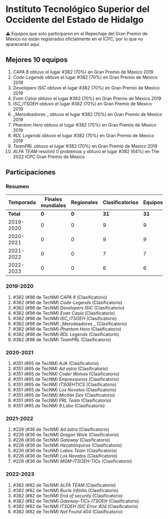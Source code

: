 # Instituto Tecnológico Superior del Occidente del Estado de Hidalgo

:warning: Equipos que solo participaron en el Repechaje del Gran Premio de México no están registrados oficialmente en el ICPC, por lo que no aparecerán aquí.

## Mejores 10 equipos

1. _CAPA 8_ obtuvo el lugar #382 (70%) en Gran Premio de Mexico 2019
1. _Code-Legends_ obtuvo el lugar #382 (70%) en Gran Premio de Mexico 2019
1. _Developers ISIC_ obtuvo el lugar #382 (70%) en Gran Premio de Mexico 2019
1. _Evan Casia_ obtuvo el lugar #382 (70%) en Gran Premio de Mexico 2019
1. _ISC_ITSOEH_ obtuvo el lugar #382 (70%) en Gran Premio de Mexico 2019
1. _Merodeadores _ obtuvo el lugar #382 (70%) en Gran Premio de Mexico 2019
1. _Phantom Hero_ obtuvo el lugar #382 (70%) en Gran Premio de Mexico 2019
1. _RDL Legends_ obtuvo el lugar #382 (70%) en Gran Premio de Mexico 2019
1. _TeamPRL_ obtuvo el lugar #382 (70%) en Gran Premio de Mexico 2019
1. _ALFA TEAM_ resolvió 0 problemas y obtuvo el lugar #382 (64%) en The 2022 ICPC Gran Premio de Mexico

## Participaciones

### Resumen

| Temporada | Finales mundiales | Regionales | Clasificatorios | Equipos |
| --- | --- | --- | --- | --- |
| **Total** | **0** | **0** | **31** | **31** |
| 2019-2020 | 0 | 0 | 9 | 9 |
| 2020-2021 | 0 | 0 | 9 | 9 |
| 2021-2022 | 0 | 0 | 7 | 7 |
| 2022-2023 | 0 | 0 | 6 | 6 |

### 2019-2020

1. #382 (#98 de TecNM) _CAPA 8_ (Clasificatorio)
1. #382 (#98 de TecNM) _Code-Legends_ (Clasificatorio)
1. #382 (#98 de TecNM) _Developers ISIC_ (Clasificatorio)
1. #382 (#98 de TecNM) _Evan Casia_ (Clasificatorio)
1. #382 (#98 de TecNM) _ISC_ITSOEH_ (Clasificatorio)
1. #382 (#98 de TecNM) _Merodeadores _ (Clasificatorio)
1. #382 (#98 de TecNM) _Phantom Hero_ (Clasificatorio)
1. #382 (#98 de TecNM) _RDL Legends_ (Clasificatorio)
1. #382 (#98 de TecNM) _TeamPRL_ (Clasificatorio)

### 2020-2021

1. #351 (#65 de TecNM) _AJA_ (Clasificatorio)
1. #351 (#65 de TecNM) _Ad astra_ (Clasificatorio)
1. #351 (#65 de TecNM) _Coder Wolves_ (Clasificatorio)
1. #351 (#65 de TecNM) _Empresaurios_ (Clasificatorio)
1. #351 (#65 de TecNM) _ITSOEHTICS_ (Clasificatorio)
1. #351 (#65 de TecNM) _Los Novatos_ (Clasificatorio)
1. #351 (#65 de TecNM) _Mictlán Dev_ (Clasificatorio)
1. #351 (#65 de TecNM) _PRL Team_ (Clasificatorio)
1. #351 (#65 de TecNM) _ß Lobo_ (Clasificatorio)

### 2021-2022

1. #226 (#36 de TecNM) _Ad astra_ (Clasificatorio)
1. #226 (#36 de TecNM) _Dragon Work_ (Clasificatorio)
1. #226 (#36 de TecNM) _Gateway_ (Clasificatorio)
1. #226 (#36 de TecNM) _Hecatónquiros_ (Clasificatorio)
1. #226 (#36 de TecNM) _Lobos Team_ (Clasificatorio)
1. #226 (#36 de TecNM) _Los Novatos_ (Clasificatorio)
1. #226 (#36 de TecNM) _MGM-ITSOEH-TICs_ (Clasificatorio)

### 2022-2023

1. #382 (#82 de TecNM) _ALFA TEAM_ (Clasificatorio)
1. #382 (#82 de TecNM) _Bucle Infinito_ (Clasificatorio)
1. #382 (#82 de TecNM) _End of security_ (Clasificatorio)
1. #382 (#82 de TecNM) _Gateway-TICs-ITSOEH_ (Clasificatorio)
1. #382 (#82 de TecNM) _ITSOEH ISIC Error 404_ (Clasificatorio)
1. #382 (#82 de TecNM) _Not Found 404_ (Clasificatorio)



